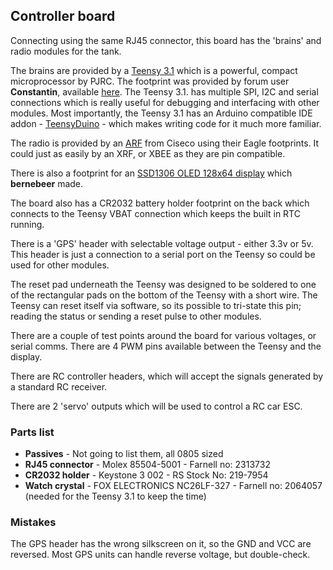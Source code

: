 ## Controller board ##

Connecting using the same RJ45 connector, this board has the 'brains' and radio modules for the tank.

The brains are provided by a [Teensy 3.1](https://www.pjrc.com/teensy/teensy31.html) which is a powerful, compact microprocessor by PJRC. The footprint was provided by forum user **Constantin**, available [here](http://forum.pjrc.com/threads/24637-Updated-Teensy-3-1-and-Teensy-3-0-Eagle-libraries). The Teensy 3.1. has multiple SPI, I2C and serial connections which is really useful for debugging and interfacing with other modules. Most importantly, the Teensy 3.1 has an Arduino compatible IDE addon - [TeensyDuino](https://www.pjrc.com/teensy/teensyduino.html) - which makes writing code for it much more familiar.

The radio is provided by an [ARF](http://shop.ciseco.co.uk/arf-high-power-radio-transceiver/) from Ciseco using their Eagle footprints. It could just as easily by an XRF, or XBEE as they are pin compatible.

There is also a footprint for an [SSD1306 OLED 128x64 display](http://forum.hobbycomponents.com/viewtopic.php?f=39&t=1517) which **bernebeer** made. 

The board also has a CR2032 battery holder footprint on the back which connects to the Teensy VBAT connection which keeps the built in RTC running.

There is a 'GPS' header with selectable voltage output - either 3.3v or 5v. This header is just a connection to a serial port on the Teensy so could be used for other modules.

The reset pad underneath the Teensy was designed to be soldered to one of the rectangular pads on the bottom of the Teensy with a short wire. The Teensy can reset itself via software, so its possible to tri-state this pin; reading the status or sending a reset pulse to other modules.

There are a couple of test points around the board for various voltages, or serial comms. There are 4 PWM pins available between the Teensy and the display.

There are RC controller headers, which will accept the signals generated by a standard RC receiver.

There are 2 'servo' outputs which will be used to control a RC car ESC.

### Parts list ###

- **Passives** - Not going to list them, all 0805 sized
- **RJ45 connector** - Molex 85504-5001 - Farnell no: 2313732
- **CR2032 holder** - Keystone 3 002 - RS Stock No: 219-7954
- **Watch crystal** - FOX ELECTRONICS NC26LF-327 - Farnell no: 2064057 (needed for the Teensy 3.1 to keep the time)

### Mistakes ###

The GPS header has the wrong silkscreen on it, so the GND and VCC are reversed. Most GPS units can handle reverse voltage, but double-check.
